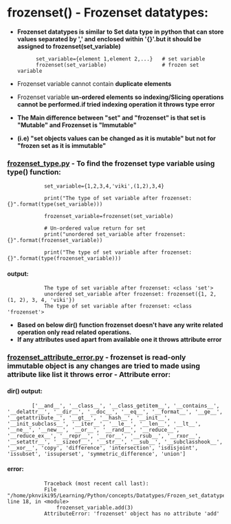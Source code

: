 # frozenset() - Frozenset datatypes:

- **Frozenset datatypes is similar to Set data type in python that can store values separated by ',' and enclosed within '{}'.but it should be assigned to frozenset(set_variable)**

            set_variable={element 1,element 2,...}   # set variable
            frozenset(set_variable)                  # frozen set variable

- Frozenset variable cannot contain **duplicate elements**
- Frozenset variable **un-ordered elements so indexing/Slicing operations cannot be performed.if tried indexing operation it throws type error**
- **The Main difference between "set" and "frozenset" is that set is "Mutable" and Frozenset is "Immutable"**
- **(i.e) "set objects values can be changed as it is mutable" but not for "frozen set as it is immutable"**

### [frozenset_type.py](https://github.com/pknviki95/Python/tree/main/concepts/Datatypes/Frozenset_datatypes/scripts/frozenset_type.py) - To find the frozenset type variable using type() function:

                set_variable={1,2,3,4,'viki',(1,2),3,4}

                print("The type of set variable after frozenset: {}".format(type(set_variable)))

                frozenset_variable=frozenset(set_variable)

                # Un-ordered value return for set
                print("unordered set_variable after frozenset: {}".format(frozenset_variable))

                print("The type of set variable after frozenset: {}".format(type(frozenset_variable)))

#### output:
                The type of set variable after frozenset: <class 'set'>
                unordered set_variable after frozenset: frozenset({1, 2, (1, 2), 3, 4, 'viki'})
                The type of set variable after frozenset: <class 'frozenset'>

- **Based on below dir() function frozenset doesn't have any write related operation only read related operations.**
- **If any attributes used apart from available one it throws attribute error**

### [frozenset_attribute_error.py](https://github.com/pknviki95/Python/tree/main/concepts/Datatypes/Frozenset_datatypes/scripts/frozenset_attribute_error.py) - frozenset is read-only immutable object is any changes are tried to made using attribute like list it throws error - Attribute error:

#### dir() output:

            ['__and__', '__class__', '__class_getitem__', '__contains__', '__delattr__', '__dir__', '__doc__', '__eq__', '__format__', '__ge__', '__getattribute__', '__gt__', '__hash__', '__init__', '__init_subclass__', '__iter__', '__le__', '__len__', '__lt__', '__ne__', '__new__', '__or__', '__rand__', '__reduce__', '__reduce_ex__', '__repr__', '__ror__', '__rsub__', '__rxor__', '__setattr__', '__sizeof__', '__str__', '__sub__', '__subclasshook__', '__xor__', 'copy', 'difference', 'intersection', 'isdisjoint', 'issubset', 'issuperset', 'symmetric_difference', 'union']

#### error:

                Traceback (most recent call last):
                File "/home/pknviki95/Learning/Python/concepts/Datatypes/Frozen_set_datatypes/scripts/frozenset_attribute_error.py", line 18, in <module>
                    frozenset_variable.add(3)
                AttributeError: 'frozenset' object has no attribute 'add'